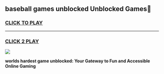 
## baseball games unblocked Unblocked Games👋
<h3>
<a href="https://premium.freeplayer.one?title=baseball_games_unblocked&ref=16F">CLICK TO PLAY</a></h3>
<hr>

<h3>
<a href="https://premium.freeplayer.one?title=baseball_games_unblocked&ref=16F">CLICK 2 PLAY</a>
  
</h3>

<a href="https://premium.freeplayer.one?title=baseball_games_unblocked&ref=16F/"><img src="https://clearcache.store/games.png"></a>


**worlds hardest game unblocked: Your Gateway to Fun and Accessible Online Gaming**
